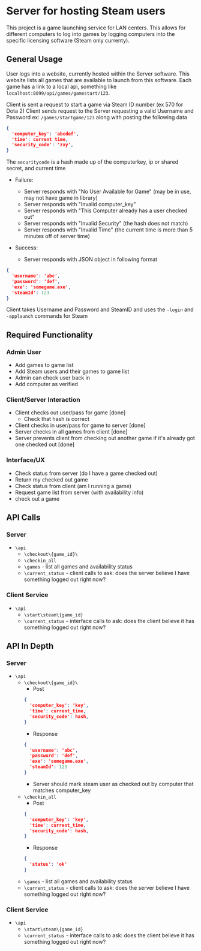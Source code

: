 # Server for hosting Steam users #

This project is a game launching service for LAN centers. This allows for different computers to log into games by logging computers into the specific licensing software (Steam only currenty).

## General Usage ##

User logs into a website, currently hosted within the Server software. This website lists all games that are available to launch from this software. Each game has a link to a local api, something like `localhost:8099/api/games/gamestart/123`. 

Client is sent a request to start a game via Steam ID number (ex 570 for Dota 2)
Client sends request to the Server requesting a valid Username and Password ex: `/games/startgame/123` along with posting the following data

``` json
{
  'computer_key': 'abcdef',
  'time': current time,
  'security_code': 'zxy',
}
```

The `securitycode` is a hash made up of the computerkey, ip or shared secret, and current time

* Failure:
  * Server responds with "No User Available for Game" (may be in use, may not have game in library)
  * Server responds with "Invalid computer_key"
  * Server responds with "This Computer already has a user checked out"
  * Server responds with "Invalid Security" (the hash does not match)
  * Server responds with "Invalid Time" (the current time is more than 5 minutes off of server time)

* Success:
  * Server responds with JSON object in following format

``` json
{
  'username': 'abc',
  'password': 'def',
  'exe': 'somegame.exe',
  'steamId': 123
}
```

Client takes Username and Password and SteamID and uses the `-login` and `-applaunch` commands for Steam

## Required Functionality ##

### Admin User ###

* Add games to game list
* Add Steam users and their games to game list
* Admin can check user back in
* Add computer as verified

### Client/Server Interaction ###

* Client checks out user/pass for game [done]
  * Check that hash is correct
* Client checks in user/pass for game to server [done]
* Server checks in all games from client [done]
* Server prevents client from checking out another game if it's already got one checked out [done]

### Interface/UX ###

* Check status from server (do I have a game checked out)
* Return my checked out game
* Check status from client (am I running a game)
* Request game list from server (with availability info)
* check out a game

## API Calls ##

### Server ###

* `\api`
  * `\checkout\{game_id}\`
  * `\checkin_all`
  * `\games` - list all games and availability status
  * `\current_status` - client calls to ask: does the server believe I have something logged out right now?

### Client Service ###

* `\api`
  * `\start\steam\{game_id}`
  * `\current_status` - interface calls to ask: does the client believe it has something logged out right now?

## API In Depth ##

### Server ###

* `\api`
  * `\checkout\{game_id}\`
    * Post
    ``` json
    {
      'computer_key': 'key',
      'time': current_time,
      'security_code': hash,
    }
    ```
    * Response
    ``` json
    {
      'username': 'abc',
      'password': 'def',
      'exe': 'somegame.exe',
      'steamId': 123
    }
    ```
    * Server should mark steam user as checked out by computer that matches computer_key
  * `\checkin_all`
    * Post
    ``` json
    {
      'computer_key': 'key',
      'time': current_time,
      'security_code': hash,
    }
    ```
    * Response
    ``` json
    {
      'status': 'ok'
    }
    ```
  * `\games` - list all games and availability status
  * `\current_status` - client calls to ask: does the server believe I have something logged out right now?

### Client Service ###

* `\api`
  * `\start\steam\{game_id}`
  * `\current_status` - interface calls to ask: does the client believe it has something logged out right now?